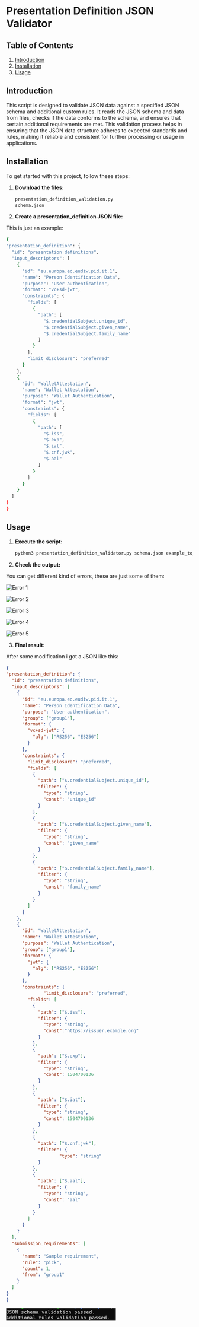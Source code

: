 # Presentation Definition JSON Validator

## Table of Contents

1. [Introduction](#introduction)
2. [Installation](#installation)
3. [Usage](#usage)

## Introduction


This script is designed to validate JSON data against a specified JSON schema and additional custom rules. It reads the JSON schema and data from files, checks if the data conforms to the schema, and ensures that certain additional requirements are met.
This validation process helps in ensuring that the JSON data structure adheres to expected standards and rules, making it reliable and consistent for further processing or usage in applications.

## Installation

To get started with this project, follow these steps:

1. **Download the files:**

   ```bash
   presentation_definition_validation.py
   schema.json

2. **Create a presentation_definition JSON file:**

This is just an example:

  ```bash
{
  "presentation_definition": {
    "id": "presentation definitions",
    "input_descriptors": [
      {
        "id": "eu.europa.ec.eudiw.pid.it.1",
        "name": "Person Identification Data",
        "purpose": "User authentication",
        "format": "vc+sd-jwt",
        "constraints": {
          "fields": [
            {
              "path": [
                "$.credentialSubject.unique_id",
                "$.credentialSubject.given_name",
                "$.credentialSubject.family_name"
              ]
            }
          ],
          "limit_disclosure": "preferred"
        }
      },
      {
        "id": "WalletAttestation",
        "name": "Wallet Attestation",
        "purpose": "Wallet Authentication",
        "format": "jwt",
        "constraints": {
          "fields": [
            {
              "path": [
                "$.iss",
                "$.exp",
                "$.iat",
                "$.cnf.jwk",
                "$.aal"
              ]
            }
          ]
        }
      }
    ]
  }
}
```

## Usage

1. **Execute the script:**

   ```bash
   python3 presentation_definition_validator.py schema.json example_to_test.json

2. **Check the output:**

You can get different kind of errors, these are just some of them:

![Error 1](script/JSON_validator/err1.png)

![Error 2](script/JSON_validator/err2.png)

![Error 3](script/JSON_validator/err3.png)

![Error 4](script/JSON_validator/err4.png)

![Error 5](script/JSON_validator/err5.png)


3. **Final result:**

After some modification i got a JSON like this:

  ```json
{
  "presentation_definition": {
    "id": "presentation definitions",
    "input_descriptors": [
      {
        "id": "eu.europa.ec.eudiw.pid.it.1",
        "name": "Person Identification Data",
        "purpose": "User authentication",
        "group": ["group1"],
        "format": {
          "vc+sd-jwt": {
            "alg": ["RS256", "ES256"]
          }
        },
        "constraints": {
          "limit_disclosure": "preferred",
          "fields": [
            {
              "path": ["$.credentialSubject.unique_id"],
              "filter": {
                "type": "string",
                "const": "unique_id"
              }
            },
            {
              "path": ["$.credentialSubject.given_name"],
              "filter": {
                "type": "string",
                "const": "given_name"
              }
            },
            {
              "path": ["$.credentialSubject.family_name"],
              "filter": {
                "type": "string",
                "const": "family_name"
              }
            }
          ]
        }
      },
      {
        "id": "WalletAttestation",
        "name": "Wallet Attestation",
        "purpose": "Wallet Authentication",
        "group": ["group1"],
        "format": {
          "jwt": {
            "alg": ["RS256", "ES256"]
          }
        },
        "constraints": {
                "limit_disclosure": "preferred",
          "fields": [
            {
              "path": ["$.iss"],
              "filter": {
                "type": "string",
                "const":"https://issuer.example.org"
              }
            },
            {
              "path": ["$.exp"],
              "filter": {
                "type": "string",
                "const": 1504700136
              }
            },
            {
              "path": ["$.iat"],
              "filter": {
                "type": "string",
                "const": 1504700136
              }
            },
            {
              "path": ["$.cnf.jwk"],
              "filter": {
                      "type": "string"
              }
            },
            {
              "path": ["$.aal"],
              "filter": {
                "type": "string",
                "const": "aal"
              }
            }
          ]
        }
      }
    ],
    "submission_requirements": [
      {
        "name": "Sample requirement",
        "rule": "pick",
        "count": 1,
        "from": "group1"
      }
    ]
  }
}
```

![Final](script/JSON_validator/end.png)


